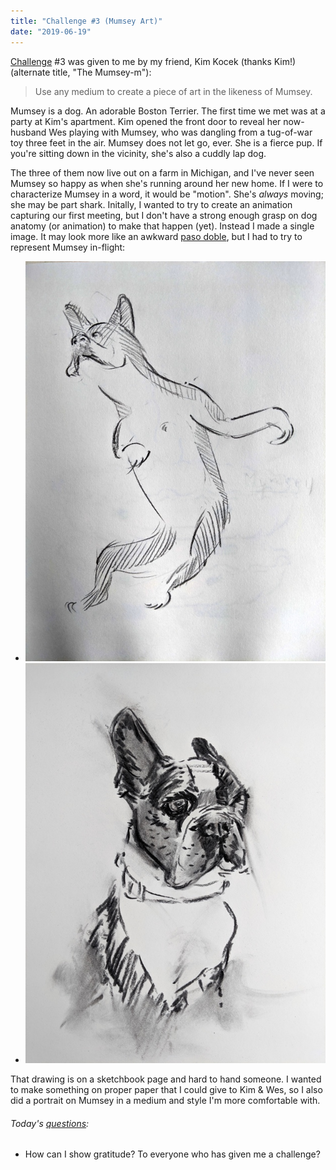 ```yaml
---
title: "Challenge #3 (Mumsey Art)"
date: "2019-06-19"
---
```


[Challenge](/blog/19/06/challenges/) #3 was given to me by my friend, Kim Kocek (thanks Kim!) (alternate title, "The Mumsey-m"):

> Use any medium to create a piece of art in the likeness of Mumsey.

Mumsey is a dog. An adorable Boston Terrier. The first time we met was at a party at Kim's apartment. Kim opened the front door to reveal her now-husband Wes playing with Mumsey, who was dangling from a tug-of-war toy three feet in the air. Mumsey does not let go, ever. She is a fierce pup. If you're sitting down in the vicinity, she's also a cuddly lap dog.

The three of them now live out on a farm in Michigan, and I've never seen Mumsey so happy as when she's running around her new home. If I were to characterize Mumsey in a word, it would be "motion". She's _always_ moving; she may be part shark. Initally, I wanted to try to create an animation capturing our first meeting, but I don't have a strong enough grasp on dog anatomy (or animation) to make that happen (yet). Instead I made a single image. It may look more like an awkward [paso doble](https://www.youtube.com/watch?v=UUO5WPaIr-s#t=1m54s), but I had to try to represent Mumsey in-flight:

- ![Mumsey Jumping](./mumsey-1.jpg)
- ![Mumsey Portrait](./mumsey-2.jpg)

That drawing is on a sketchbook page and hard to hand someone. I wanted to make something on proper paper that I could give to Kim & Wes, so I also did a portrait on Mumsey in a medium and style I'm more comfortable with.

<aside>
  <h6>Today's <a href="/blog/19/06/refining-questions/">questions</a>:</h6>
  <ul>
    <li>How can I show gratitude? To everyone who has given me a challenge?</li>
  </ul>
</aside>
